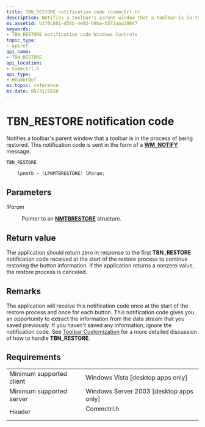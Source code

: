 ```yaml
---
title: TBN_RESTORE notification code (Commctrl.h)
description: Notifies a toolbar's parent window that a toolbar is in the process of being restored. This notification code is sent in the form of a WM\_NOTIFY message.
ms.assetid: b1f0c801-d56b-4e93-b9ba-b572aaa38647
keywords:
- TBN_RESTORE notification code Windows Controls
topic_type:
- apiref
api_name:
- TBN_RESTORE
api_location:
- Commctrl.h
api_type:
- HeaderDef
ms.topic: reference
ms.date: 05/31/2018
---
```


# TBN\_RESTORE notification code

Notifies a toolbar's parent window that a toolbar is in the process of being restored. This notification code is sent in the form of a [**WM\_NOTIFY**](wm-notify.md) message.


```C++
TBN_RESTORE 

    lpnmtb = (LPNMTBRESTORE) lParam; 
```



## Parameters

<dl> <dt>

*lParam* 
</dt> <dd>

Pointer to an [**NMTBRESTORE**](/windows/win32/api/commctrl/ns-commctrl-nmtbrestore) structure.

</dd> </dl>

## Return value

The application should return zero in response to the first **TBN\_RESTORE** notification code received at the start of the restore process to continue restoring the button information. If the application returns a nonzero value, the restore process is canceled.

## Remarks

The application will receive this notification code once at the start of the restore process and once for each button. This notification code gives you an opportunity to extract the information from the data stream that you saved previously. If you haven't saved any information, ignore the notification code. See [Toolbar Customization](toolbar-controls-overview.md) for a more detailed discussion of how to handle **TBN\_RESTORE**.

## Requirements



|                                     |                                                                                       |
|-------------------------------------|---------------------------------------------------------------------------------------|
| Minimum supported client<br/> | Windows Vista \[desktop apps only\]<br/>                                        |
| Minimum supported server<br/> | Windows Server 2003 \[desktop apps only\]<br/>                                  |
| Header<br/>                   | <dl> <dt>Commctrl.h</dt> </dl> |



 

 





